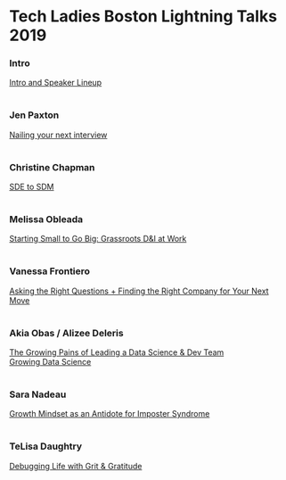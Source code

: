 # Tech Ladies Boston Lightning Talks 2019

### Intro
[Intro and Speaker Lineup](https://www.canva.com/design/DADs__Fec3s/pIfk46PXxjmdM1LZe2pQKA/view)
<br/><br/>
### Jen Paxton
[Nailing your next interview](https://docs.google.com/presentation/d/16e59VvrtkSugeuhoWrSx1jCPqOWM8cHS)
<br/><br/>
### Christine Chapman
[SDE to SDM](https://docs.google.com/presentation/d/1WZC1qri47RsuiQGJshxkoJltKPEtOShFV5gLY7_CFNU)
<br/><br/>
### Melissa Obleada
[Starting Small to Go Big: Grassroots D&I at Work](https://docs.google.com/presentation/d/16Sl3QkDLeRDIHIMa_PWDXTGV3-fnTWVrWmbCRRTo8ZA)
<br/><br/>
### Vanessa Frontiero
[Asking the Right Questions + Finding the Right Company for Your Next Move](https://docs.google.com/presentation/d/1cze1BrzS8Vq-4rVgmErDokA-pQ5jLdTyvB5MfNOjlK4)
<br/><br/>
### Akia Obas / Alizee Deleris
[The Growing Pains of Leading a Data Science & Dev Team](/AkiaObas.pdf)<br/>
[Growing Data Science](/AlizeeDeleris.pdf)
<br/><br/>
### Sara Nadeau
[Growth Mindset as an Antidote for Imposter Syndrome](https://docs.google.com/presentation/d/11COrDJxO5IkIO8faBVOo2-K4yZ-kejScJ-rb5ax2Dv0)
<br/><br/>
### TeLisa Daughtry
[Debugging Life with Grit & Gratitude](https://docs.google.com/presentation/d/1TjF3RcPMzsYKu-tWy7EQGIk64Ip976FY7XBLX3uZGbw/edit#slide=id.g5950339daa_0_366)
